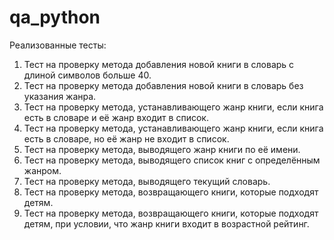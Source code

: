 # qa_python
Реализованные тесты:
1. Тест на проверку метода добавления новой книги в словарь с длиной символов больше 40.
2. Тест на проверку метода добавления новой книги в словарь без указания жанра.
3. Тест на проверку метода, устанавливающего жанр книги, если книга есть в словаре и её жанр входит в список.
4. Тест на проверку метода, устанавливающего жанр книги, если книга есть в словаре, но её жанр не входит в список.
5. Тест на проверку метода, выводящего жанр книги по её имени.
6. Тест на проверку метода, выводящего список книг с определённым жанром.
7. Тест на проверку метода, выводящего текущий словарь.
8. Тест на проверку метода, возвращающего книги, которые подходят детям.
9. Тест на проверку метода, возвращающего книги, которые подходят детям, при условии, что жанр книги входит в возрастной рейтинг.
